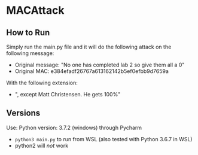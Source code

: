 # MACAttack

## How to Run

Simply run the main.py file and it will do the following attack on the following message:
- Original message: "No one has completed lab 2 so give them all a 0"
- Original MAC: e384efadf26767a613162142b5ef0efbb9d7659a

With the following extension:
- ", except Matt Christensen. He gets 100%"

## Versions

Use: Python version: 3.7.2 (windows) through Pycharm
- `python3 main.py` to run from WSL (also tested with Python 3.6.7 in WSL)
- python2 will *not* work